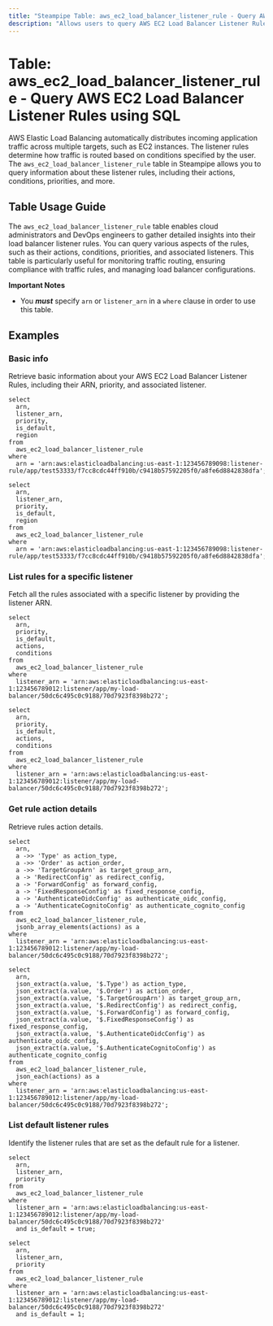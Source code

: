 ```yaml
---
title: "Steampipe Table: aws_ec2_load_balancer_listener_rule - Query AWS EC2 Load Balancer Listener Rules using SQL"
description: "Allows users to query AWS EC2 Load Balancer Listener Rules, providing detailed information on rule actions, conditions, and priority."
---
```


# Table: aws_ec2_load_balancer_listener_rule - Query AWS EC2 Load Balancer Listener Rules using SQL

AWS Elastic Load Balancing automatically distributes incoming application traffic across multiple targets, such as EC2 instances. The listener rules determine how traffic is routed based on conditions specified by the user. The `aws_ec2_load_balancer_listener_rule` table in Steampipe allows you to query information about these listener rules, including their actions, conditions, priorities, and more.

## Table Usage Guide

The `aws_ec2_load_balancer_listener_rule` table enables cloud administrators and DevOps engineers to gather detailed insights into their load balancer listener rules. You can query various aspects of the rules, such as their actions, conditions, priorities, and associated listeners. This table is particularly useful for monitoring traffic routing, ensuring compliance with traffic rules, and managing load balancer configurations.

**Important Notes**
- You **_must_** specify `arn` or `listener_arn` in a `where` clause in order to use this table.

## Examples

### Basic info
Retrieve basic information about your AWS EC2 Load Balancer Listener Rules, including their ARN, priority, and associated listener.

```sql+postgres
select
  arn,
  listener_arn,
  priority,
  is_default,
  region
from
  aws_ec2_load_balancer_listener_rule
where
  arn = 'arn:aws:elasticloadbalancing:us-east-1:123456789098:listener-rule/app/test53333/f7cc8cdc44ff910b/c9418b57592205f0/a8fe6d8842838dfa';
```

```sql+sqlite
select
  arn,
  listener_arn,
  priority,
  is_default,
  region
from
  aws_ec2_load_balancer_listener_rule
where
  arn = 'arn:aws:elasticloadbalancing:us-east-1:123456789098:listener-rule/app/test53333/f7cc8cdc44ff910b/c9418b57592205f0/a8fe6d8842838dfa';
```

### List rules for a specific listener
Fetch all the rules associated with a specific listener by providing the listener ARN.

```sql+postgres
select
  arn,
  priority,
  is_default,
  actions,
  conditions
from
  aws_ec2_load_balancer_listener_rule
where
  listener_arn = 'arn:aws:elasticloadbalancing:us-east-1:123456789012:listener/app/my-load-balancer/50dc6c495c0c9188/70d7923f8398b272';
```

```sql+sqlite
select
  arn,
  priority,
  is_default,
  actions,
  conditions
from
  aws_ec2_load_balancer_listener_rule
where
  listener_arn = 'arn:aws:elasticloadbalancing:us-east-1:123456789012:listener/app/my-load-balancer/50dc6c495c0c9188/70d7923f8398b272';
```

### Get rule action details
Retrieve rules action details.

```sql+postgres
select
  arn,
  a ->> 'Type' as action_type,
  a ->> 'Order' as action_order,
  a ->> 'TargetGroupArn' as target_group_arn,
  a -> 'RedirectConfig' as redirect_config,
  a -> 'ForwardConfig' as forward_config,
  a -> 'FixedResponseConfig' as fixed_response_config,
  a -> 'AuthenticateOidcConfig' as authenticate_oidc_config,
  a -> 'AuthenticateCognitoConfig' as authenticate_cognito_config
from
  aws_ec2_load_balancer_listener_rule,
  jsonb_array_elements(actions) as a
where
  listener_arn = 'arn:aws:elasticloadbalancing:us-east-1:123456789012:listener/app/my-load-balancer/50dc6c495c0c9188/70d7923f8398b272';
```

```sql+sqlite
select
  arn,
  json_extract(a.value, '$.Type') as action_type,
  json_extract(a.value, '$.Order') as action_order,
  json_extract(a.value, '$.TargetGroupArn') as target_group_arn,
  json_extract(a.value, '$.RedirectConfig') as redirect_config,
  json_extract(a.value, '$.ForwardConfig') as forward_config,
  json_extract(a.value, '$.FixedResponseConfig') as fixed_response_config,
  json_extract(a.value, '$.AuthenticateOidcConfig') as authenticate_oidc_config,
  json_extract(a.value, '$.AuthenticateCognitoConfig') as authenticate_cognito_config
from
  aws_ec2_load_balancer_listener_rule,
  json_each(actions) as a
where
  listener_arn = 'arn:aws:elasticloadbalancing:us-east-1:123456789012:listener/app/my-load-balancer/50dc6c495c0c9188/70d7923f8398b272';
```

### List default listener rules
Identify the listener rules that are set as the default rule for a listener.

```sql+postgres
select
  arn,
  listener_arn,
  priority
from
  aws_ec2_load_balancer_listener_rule
where
  listener_arn = 'arn:aws:elasticloadbalancing:us-east-1:123456789012:listener/app/my-load-balancer/50dc6c495c0c9188/70d7923f8398b272'
  and is_default = true;
```

```sql+sqlite
select
  arn,
  listener_arn,
  priority
from
  aws_ec2_load_balancer_listener_rule
where
  listener_arn = 'arn:aws:elasticloadbalancing:us-east-1:123456789012:listener/app/my-load-balancer/50dc6c495c0c9188/70d7923f8398b272'
  and is_default = 1;
```
